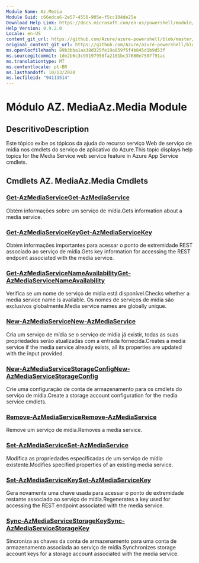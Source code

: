 ```yaml
---
Module Name: Az.Media
Module Guid: c66edca6-2e57-4550-905e-f5cc104de25e
Download Help Link: https://docs.microsoft.com/en-us/powershell/module/az.media
Help Version: 0.9.2.0
Locale: en-US
content_git_url: https://github.com/Azure/azure-powershell/blob/master/src/Media/Media/help/Az.Media.md
original_content_git_url: https://github.com/Azure/azure-powershell/blob/master/src/Media/Media/help/Az.Media.md
ms.openlocfilehash: 89b3bba1aa38d325fe19a859f5f4b845d1b9d53f
ms.sourcegitcommit: 1de2b6c3c99197958fa2101bc37680e7507f91ac
ms.translationtype: MT
ms.contentlocale: pt-BR
ms.lasthandoff: 10/13/2020
ms.locfileid: "94113514"
---
```

# <span data-ttu-id="ce2c2-101">Módulo AZ. Media</span><span class="sxs-lookup"><span data-stu-id="ce2c2-101">Az.Media Module</span></span>
## <span data-ttu-id="ce2c2-102">Descritivo</span><span class="sxs-lookup"><span data-stu-id="ce2c2-102">Description</span></span>
<span data-ttu-id="ce2c2-103">Este tópico exibe os tópicos da ajuda do recurso serviço Web de serviço de mídia nos cmdlets do serviço de aplicativo do Azure.</span><span class="sxs-lookup"><span data-stu-id="ce2c2-103">This topic displays help topics for the Media Service web service feature in Azure App Service cmdlets.</span></span>

## <span data-ttu-id="ce2c2-104">Cmdlets AZ. Media</span><span class="sxs-lookup"><span data-stu-id="ce2c2-104">Az.Media Cmdlets</span></span>
### [<span data-ttu-id="ce2c2-105">Get-AzMediaService</span><span class="sxs-lookup"><span data-stu-id="ce2c2-105">Get-AzMediaService</span></span>](Get-AzMediaService.md)
<span data-ttu-id="ce2c2-106">Obtém informações sobre um serviço de mídia.</span><span class="sxs-lookup"><span data-stu-id="ce2c2-106">Gets information about a media service.</span></span>

### [<span data-ttu-id="ce2c2-107">Get-AzMediaServiceKey</span><span class="sxs-lookup"><span data-stu-id="ce2c2-107">Get-AzMediaServiceKey</span></span>](Get-AzMediaServiceKey.md)
<span data-ttu-id="ce2c2-108">Obtém informações importantes para acessar o ponto de extremidade REST associado ao serviço de mídia.</span><span class="sxs-lookup"><span data-stu-id="ce2c2-108">Gets key information for accessing the REST endpoint associated with the media service.</span></span>

### [<span data-ttu-id="ce2c2-109">Get-AzMediaServiceNameAvailability</span><span class="sxs-lookup"><span data-stu-id="ce2c2-109">Get-AzMediaServiceNameAvailability</span></span>](Get-AzMediaServiceNameAvailability.md)
<span data-ttu-id="ce2c2-110">Verifica se um nome de serviço de mídia está disponível.</span><span class="sxs-lookup"><span data-stu-id="ce2c2-110">Checks whether a media service name is available.</span></span>
<span data-ttu-id="ce2c2-111">Os nomes de serviços de mídia são exclusivos globalmente.</span><span class="sxs-lookup"><span data-stu-id="ce2c2-111">Media service names are globally unique.</span></span>

### [<span data-ttu-id="ce2c2-112">New-AzMediaService</span><span class="sxs-lookup"><span data-stu-id="ce2c2-112">New-AzMediaService</span></span>](New-AzMediaService.md)
<span data-ttu-id="ce2c2-113">Cria um serviço de mídia se o serviço de mídia já existir, todas as suas propriedades serão atualizadas com a entrada fornecida.</span><span class="sxs-lookup"><span data-stu-id="ce2c2-113">Creates a media service if the media service already exists, all its properties are updated with the input provided.</span></span>

### [<span data-ttu-id="ce2c2-114">New-AzMediaServiceStorageConfig</span><span class="sxs-lookup"><span data-stu-id="ce2c2-114">New-AzMediaServiceStorageConfig</span></span>](New-AzMediaServiceStorageConfig.md)
<span data-ttu-id="ce2c2-115">Crie uma configuração de conta de armazenamento para os cmdlets do serviço de mídia.</span><span class="sxs-lookup"><span data-stu-id="ce2c2-115">Create a storage account configuration for the media service cmdlets.</span></span>

### [<span data-ttu-id="ce2c2-116">Remove-AzMediaService</span><span class="sxs-lookup"><span data-stu-id="ce2c2-116">Remove-AzMediaService</span></span>](Remove-AzMediaService.md)
<span data-ttu-id="ce2c2-117">Remove um serviço de mídia.</span><span class="sxs-lookup"><span data-stu-id="ce2c2-117">Removes a media service.</span></span>

### [<span data-ttu-id="ce2c2-118">Set-AzMediaService</span><span class="sxs-lookup"><span data-stu-id="ce2c2-118">Set-AzMediaService</span></span>](Set-AzMediaService.md)
<span data-ttu-id="ce2c2-119">Modifica as propriedades especificadas de um serviço de mídia existente.</span><span class="sxs-lookup"><span data-stu-id="ce2c2-119">Modifies specified properties of an existing media service.</span></span>

### [<span data-ttu-id="ce2c2-120">Set-AzMediaServiceKey</span><span class="sxs-lookup"><span data-stu-id="ce2c2-120">Set-AzMediaServiceKey</span></span>](Set-AzMediaServiceKey.md)
<span data-ttu-id="ce2c2-121">Gera novamente uma chave usada para acessar o ponto de extremidade restante associado ao serviço de mídia.</span><span class="sxs-lookup"><span data-stu-id="ce2c2-121">Regenerates a key used for accessing the REST endpoint associated with the media service.</span></span>

### [<span data-ttu-id="ce2c2-122">Sync-AzMediaServiceStorageKey</span><span class="sxs-lookup"><span data-stu-id="ce2c2-122">Sync-AzMediaServiceStorageKey</span></span>](Sync-AzMediaServiceStorageKey.md)
<span data-ttu-id="ce2c2-123">Sincroniza as chaves da conta de armazenamento para uma conta de armazenamento associada ao serviço de mídia.</span><span class="sxs-lookup"><span data-stu-id="ce2c2-123">Synchronizes storage account keys for a storage account associated with the media service.</span></span>

